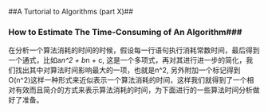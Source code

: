 ##A Turtorial to Algorithms (part X)##
### How to Estimate The Time-Consuming of An Algorithm###
在分析一个算法消耗的时间的时候，假设每一行语句执行消耗常数时间，最后得到一个通式，比如a*n^2 + b*n + c, 这是一个多项式，再对其进行进一步的简化，我们找出其中对算法时间影响最大的一项，也就是n^2, 另外附加一个标记得到O(n^2)这样一种形式来近似表示一个算法消耗的时间，这样我们就得到了一个相对有效而且简介的方式来表示算法消耗的时间，为下面进行的一些算法时间分析做好了准备。 
